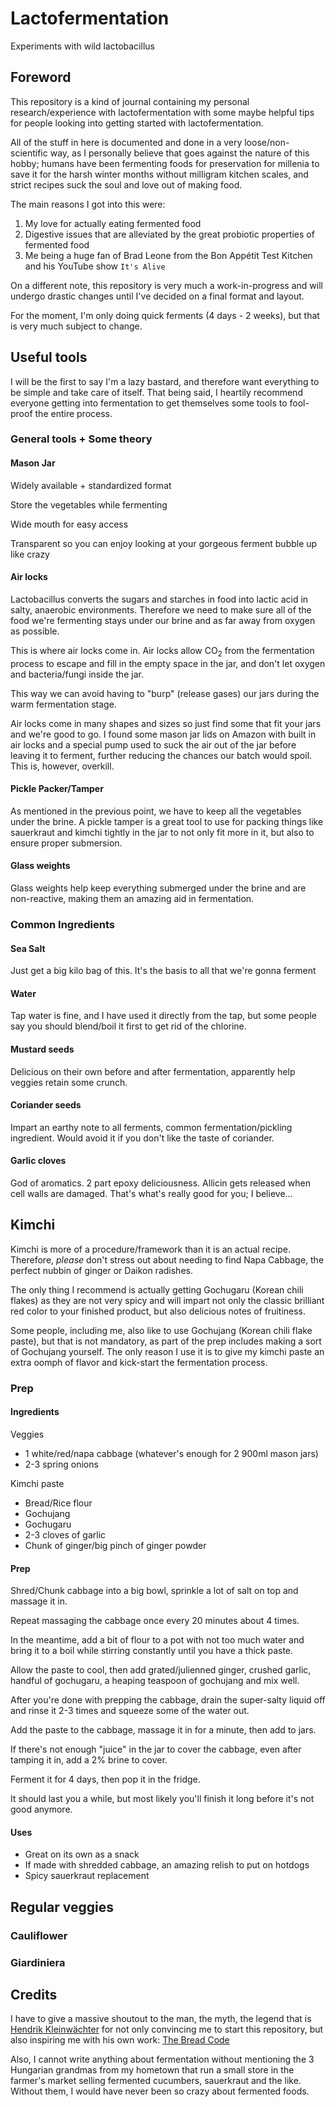 # Lactofermentation
Experiments with wild lactobacillus

## Foreword
This repository is a kind of journal containing my personal research/experience with lactofermentation with some maybe helpful tips for people looking into getting started with lactofermentation.

All of the stuff in here is documented and done in a very loose/non-scientific way, as I personally believe that goes against the nature of this hobby; humans have been fermenting foods for preservation for millenia to save it for the harsh winter months without milligram kitchen scales, and strict recipes suck the soul and love out of making food.

The main reasons I got into this were:

1. My love for actually eating fermented food
2. Digestive issues that are alleviated by the great probiotic properties of fermented food
3. Me being a huge fan of Brad Leone from the Bon Appétit Test Kitchen and his YouTube show `It's Alive`

On a different note, this repository is very much a work-in-progress and will undergo drastic changes until I've decided on a final format and layout.

For the moment, I'm only doing quick ferments (4 days - 2 weeks), but that is very much subject to change.

## Useful tools

I will be the first to say I'm a lazy bastard, and therefore want everything to be simple and take care of itself. That being said, I heartily recommend everyone getting into fermentation to get themselves some tools to fool-proof the entire process.

### General tools + Some theory

#### Mason Jar

Widely available + standardized format

Store the vegetables while fermenting

Wide mouth for easy access

Transparent so you can enjoy looking at your gorgeous ferment bubble up like crazy

#### Air locks

Lactobacillus converts the sugars and starches in food into lactic acid in salty, anaerobic environments. Therefore we need to make sure all of the food we're fermenting stays under our brine and as far away from oxygen as possible.

This is where air locks come in. Air locks allow CO<sub>2</sub> from the fermentation process to escape and fill in the empty space in the jar, and don't let oxygen and bacteria/fungi inside the jar.

This way we can avoid having to "burp" (release gases) our jars during the warm fermentation stage.

Air locks come in many shapes and sizes so just find some that fit your jars and we're good to go. I found some mason jar lids on Amazon with built in air locks and a special pump used to suck the air out of the jar before leaving it to ferment, further reducing the chances our batch would spoil. This is, however, overkill.

#### Pickle Packer/Tamper

As mentioned in the previous point, we have to keep all the vegetables under the brine. A pickle tamper is a great tool to use for packing things like sauerkraut and kimchi tightly in the jar to not only fit more in it, but also to ensure proper submersion.

#### Glass weights

Glass weights help keep everything submerged under the brine and are non-reactive, making them an amazing aid in fermentation.

### Common Ingredients

#### Sea Salt

Just get a big kilo bag of this. It's the basis to all that we're gonna ferment

#### Water

Tap water is fine, and I have used it directly from the tap, but some people say you should blend/boil it first to get rid of the chlorine.

#### Mustard seeds

Delicious on their own before and after fermentation, apparently help veggies retain some crunch.

#### Coriander seeds

Impart an earthy note to all ferments, common fermentation/pickling ingredient. Would avoid it if you don't like the taste of coriander.

#### Garlic cloves

God of aromatics. 2 part epoxy deliciousness. Allicin gets released when cell walls are damaged. That's what's really good for you; I believe...

## Kimchi

Kimchi is more of a procedure/framework than it is an actual recipe. Therefore, _please_ don't stress out about needing to find Napa Cabbage, the perfect nubbin of ginger or Daikon radishes. 

The only thing I recommend is actually getting Gochugaru (Korean chili flakes) as they are not very spicy and will impart not only the classic brilliant red color to your finished product, but also delicious notes of fruitiness. 

Some people, including me, also like to use Gochujang (Korean chili flake paste), but that is not mandatory, as part of the prep includes making a sort of Gochujang yourself. The only reason I use it is to give my kimchi paste an extra oomph of flavor and kick-start the fermentation process.

### Prep

#### Ingredients

Veggies

- 1 white/red/napa cabbage (whatever's enough for 2 900ml mason jars)
- 2-3 spring onions

Kimchi paste

- Bread/Rice flour
- Gochujang
- Gochugaru
- 2-3 cloves of garlic
- Chunk of ginger/big pinch of ginger powder

#### Prep

Shred/Chunk cabbage into a big bowl, sprinkle a lot of salt on top and massage it in.

Repeat massaging the cabbage once every 20 minutes about 4 times.

In the meantime, add a bit of flour to a pot with not too much water and bring it to a boil while stirring constantly until you have a thick paste.

Allow the paste to cool, then add grated/julienned ginger, crushed garlic, handful of gochugaru, a heaping teaspoon of gochujang and mix well.

After you're done with prepping the cabbage, drain the super-salty liquid off and rinse it 2-3 times and squeeze some of the water out.

Add the paste to the cabbage, massage it in for a minute, then add to jars.

If there's not enough "juice" in the jar to cover the cabbage, even after tamping it in, add a 2% brine to cover.

Ferment it for 4 days, then pop it in the fridge.

It should last you a while, but most likely you'll finish it long before it's not good anymore.

#### Uses

- Great on its own as a snack
- If made with shredded cabbage, an amazing relish to put on hotdogs
- Spicy sauerkraut replacement

## Regular veggies

### Cauliflower

### Giardiniera

## Credits

I have to give a massive shoutout to the man, the myth, the legend that is [Hendrik Kleinwächter](https://github.com/hendricius) for not only convincing me to start this repository, but also inspiring me with his own work: [The Bread Code](https://github.com/hendricius/the-bread-code)

Also, I cannot write anything about fermentation without mentioning the 3 Hungarian grandmas from my hometown that run a small store in the farmer's market selling fermented cucumbers, sauerkraut and the like. Without them, I would have never been so crazy about fermented foods.